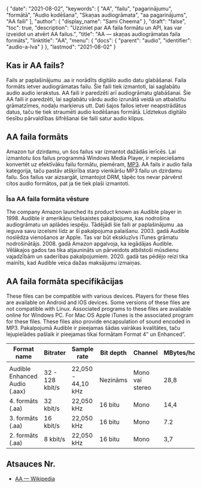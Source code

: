 {
  "date": "2021-08-02",
  "keywords": [
"AA",
"failu",
"pagarinājumu",
"formātā",
"Audio kodēšana",
"Skaņas audiogrāmata",
"aa pagarinājums",
"AA faili"
],
  "author": {
    "display_name": "Sami Cheema"
},
  "draft": "false",
  "toc": true,
  "description": "Uzziniet par AA faila formātu un API, kas var izveidot un atvērt AA failus.",
  "title": "AA — skaņas audiogrāmatas faila formāts",
  "linktitle": "AA",
  "menu": {
    "docs": {
      "parent": "audio",
      "identifier": "audio-a-lva"
}
},
  "lastmod": "2021-08-02"
}

## Kas ir AA fails?

Fails ar paplašinājumu .aa ir norādīts digitālo audio datu glabāšanai. Faila formāts ietver audiogrāmatas failu. Šie faili tiek izmantoti, lai saglabātu audio audio ierakstus. AA faili ir paredzēti arī audiogrāmatu glabāšanai. Šie AA faili ir paredzēti, lai saglabātu vārdu audio izrunātā veidā un atbalstītu grāmatzīmes, nodaļu marķierus utt. Dati šajos failos ietver neapstrādātus datus, taču tie tiek straumēti audio kodēšanas formātā. Līdztekus digitālo tiesību pārvaldības šifrēšanai šie faili satur audio klipus.

## AA faila formāts

Amazon tur dzirdamu, un šos failus var izmantot dažādās ierīcēs. Lai izmantotu šos failus programmā Windows Media Player, ir nepieciešams konvertēt uz efektīvāku failu formātu, piemēram, [MP3](/audio/mp3/). AA fails ir audio faila kategorija, taču pastāv atšķirība starp vienkāršu MP3 failu un dzirdamu failu. Šos failus var aizsargāt, izmantojot DRM, tāpēc tos nevar pārvērst citos audio formātos, pat ja tie tiek plaši izmantoti.

### Īsa AA faila formāta vēsture

The company Amazon launched its product known as Audible player in 1998. Audible ir amerikāņu tiešsaistes pakalpojums, kas nodrošina audiogrāmatu un aplādes iespēju. Tādējādi šie faili ar paplašinājumu .aa ieguva savu izcelsmi līdz ar šī pakalpojuma palaišanu. 2003. gadā Audible noslēdza vienošanos ar Apple. Tas var būt ekskluzīvs iTunes grāmatu nodrošinātājs. 2008. gadā Amazon apgalvoja, ka iegādājas Audible. Vēlākajos gados tas tika atjaunināts un pārveidots atbilstoši mūsdienu vajadzībām un saderības pakalpojumiem. 2020. gadā tas pēdējo reizi tika mainīts, kad Audible veica dažas maksājumu izmaiņas.

## AA faila formāta specifikācijas

These files can be compatible with various devices. Players for these files are available on Android and iOS devices. Some versions of these files are not compatible with Linux. Associated programs to these files are available online for Windows PC. For Mac OS Apple iTunes is the associated program for these files. These files also provide encapsulation of sound encoded in MP3. Pakalpojumā Audible ir pieejamas šādas vairākas kvalitātes, taču lejupielādes pašlaik ir pieejamas tikai formātam Format 4” un Enhanced”.

| Format name                     | Bitrater        | Sample rate        | Bit depth | Channel        | MBytes/hour | Container      | Quality description |
| -------------------------------- | ---------------- | ------------------- | --------- | -------------- | ----------- | -------------- | -------------------- |
| |
| Audible Enhanced Audio (.aax) | 32 - 128 kbit/s | 22,050 - 44,10 kHz | Nezināms | Mono vai stereo | 28,8 | MPEG-4 14. daļa | AAC skaņa |
| 4. formāts (.aa) | 32 kbit/s | 22,050 kHz | 16 bitu | Mono | 14,4 | MP3 | MP3 skaņa |
| 3. formāts (.aa) | 16 kbit/s | 22,050 kHz | 16 bitu | Mono | 7.2 | Nezināms | FM radio skaņa |
| 2. formāts (.aa) | 8 kbit/s | 22,050 kHz | 16 bitu | Mono | 3,7 | Nezināms | AM radio skaņa |


## Atsauces Nr.

* [AA — Wikipedia](https://en.wikipedia.org/wiki/Audible_(service))


